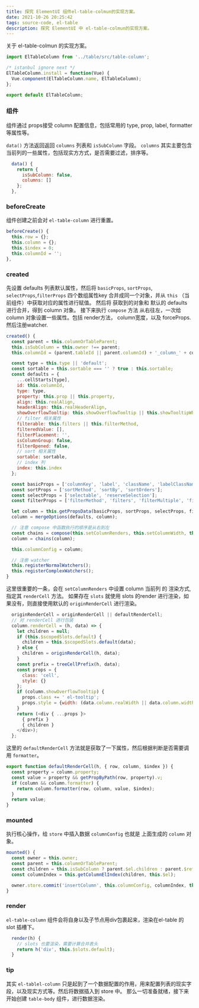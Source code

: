 ```yaml
---
title: 探究 ElementUI 组件el-table-colmun的实现方案。
date: 2021-10-26 20:25:42
tags: source-code, el-table
description: 探究 ElementUI 中 el-table-colmun的实现方案。
---
```


关于 el-table-colmun 的实现方案。

``` javascript
import ElTableColumn from '../table/src/table-column';

/* istanbul ignore next */
ElTableColumn.install = function(Vue) {
  Vue.component(ElTableColumn.name, ElTableColumn);
};

export default ElTableColumn;

```

### 组件
组件通过 props接受 column 配置信息，包括常用的 type, prop, label, formatter等属性等。

`data()` 方法返回返回 `columns` 列表和 `isSubColumn` 字段。 `columns` 其实主要包含当前列的一些属性，包括现实方方式，是否需要过滤，排序等。
``` javascript
  data() {
    return {
      isSubColumn: false,
      columns: []
    };
  },
```

### beforeCreate
组件创建之前会对 `el-table-column` 进行重置。
``` javascript
beforeCreate() {
  this.row = {};
  this.column = {};
  this.$index = 0;
  this.columnId = '';
},
```

### created

先设置 defaults 列表默认属性，然后将 `basicProps`, `sortProps`, `selectProps`,`filterProps` 四个数组属性key 合并成同一个对象，并从 `this` （当前组件）中获取对应的属性进行赋值。
然后将 获取到的对象和 默认的 defaults 进行合并，得到 column 对象。
接下来执行 `compose` 方法 从右往左，一次给  column 对象设置一些属性。包括 render方法， column宽度，以及 forceProps.
然后注册watcher.

``` javascript
created() {
  const parent = this.columnOrTableParent;
  this.isSubColumn = this.owner !== parent;
  this.columnId = (parent.tableId || parent.columnId) + '_column_' + columnIdSeed++;

  const type = this.type || 'default';
  const sortable = this.sortable === '' ? true : this.sortable;
  const defaults = {
    ...cellStarts[type],
    id: this.columnId,
    type: type,
    property: this.prop || this.property,
    align: this.realAlign,
    headerAlign: this.realHeaderAlign,
    showOverflowTooltip: this.showOverflowTooltip || this.showTooltipWhenOverflow,
    // filter 相关属性
    filterable: this.filters || this.filterMethod,
    filteredValue: [],
    filterPlacement: '',
    isColumnGroup: false,
    filterOpened: false,
    // sort 相关属性
    sortable: sortable,
    // index 列
    index: this.index
  };

  const basicProps = ['columnKey', 'label', 'className', 'labelClassName', 'type', 'renderHeader', 'formatter', 'fixed', 'resizable'];
  const sortProps = ['sortMethod', 'sortBy', 'sortOrders'];
  const selectProps = ['selectable', 'reserveSelection'];
  const filterProps = ['filterMethod', 'filters', 'filterMultiple', 'filterOpened', 'filteredValue', 'filterPlacement'];

  let column = this.getPropsData(basicProps, sortProps, selectProps, filterProps);
  column = mergeOptions(defaults, column);

  // 注意 compose 中函数执行的顺序是从右到左
  const chains = compose(this.setColumnRenders, this.setColumnWidth, this.setColumnForcedProps);
  column = chains(column);

  this.columnConfig = column;

  // 注册 watcher
  this.registerNormalWatchers();
  this.registerComplexWatchers();
}
```

这里很重要的一条，会在 `setColumnRenders` 中设置 column 当前列 的 渲染方式, 指定其 `renderCell` 方法。
如果存在 `slots` 就使用 slots 的render 进行渲染，如果没有，则直接使用默认的 `originRenderCell` 进行渲染。
``` javascript
  originRenderCell = originRenderCell || defaultRenderCell;
  // 对 renderCell 进行包装
  column.renderCell = (h, data) => {
    let children = null;
    if (this.$scopedSlots.default) {
      children = this.$scopedSlots.default(data);
    } else {
      children = originRenderCell(h, data);
    }
    const prefix = treeCellPrefix(h, data);
    const props = {
      class: 'cell',
      style: {}
    };
    if (column.showOverflowTooltip) {
      props.class += ' el-tooltip';
      props.style = {width: (data.column.realWidth || data.column.width) - 1 + 'px'};
    }
    return (<div { ...props }>
      { prefix }
      { children }
    </div>);
  };
```
这里的 `defaultRenderCell` 方法就是获取了一下属性，然后根据判断是否需要调用 `formatter`。
``` javascript
export function defaultRenderCell(h, { row, column, $index }) {
  const property = column.property;
  const value = property && getPropByPath(row, property).v;
  if (column && column.formatter) {
    return column.formatter(row, column, value, $index);
  }
  return value;
}
```

### mounted
执行核心操作，给 `store` 中插入数据 `columnConfig` 也就是 上面生成的 `column` 对象。

``` javascript
mounted() {
  const owner = this.owner;
  const parent = this.columnOrTableParent;
  const children = this.isSubColumn ? parent.$el.children : parent.$refs.hiddenColumns.children;
  const columnIndex = this.getColumnElIndex(children, this.$el);

  owner.store.commit('insertColumn', this.columnConfig, columnIndex, this.isSubColumn ? parent.columnConfig : null);
}
```

### render
`el-table-column` 组件会将自身以及子节点用div包裹起来，渲染在el-table 的 slot 插槽下。
``` javascript
  render(h) {
    // slots 也要渲染，需要计算合并表头
    return h('div', this.$slots.default);
  }
```


### tip
其实 `el-tablel-column` 只是起到了一个数据配置的作用，用来配置列表的现实字段，以及现实方式等。然后将数据插入到 store 中。
那么一切准备就绪，接下来开始创建 `table-body` 组件，进行数据渲染。